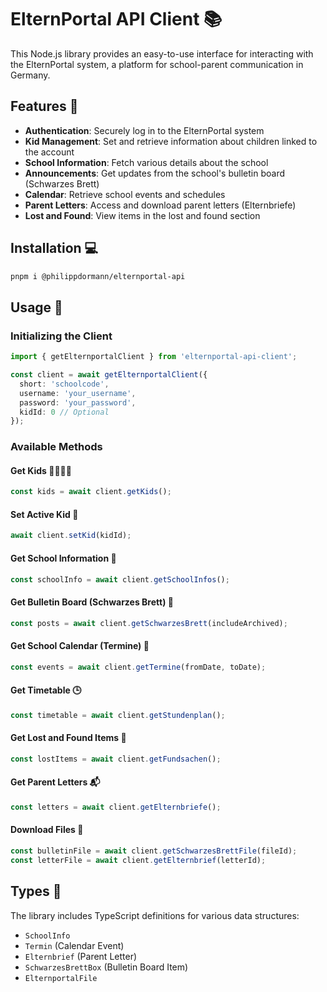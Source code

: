 # ElternPortal API Client 📚

This Node.js library provides an easy-to-use interface for interacting with the ElternPortal system, a platform for school-parent communication in Germany.

## Features 🌟

- **Authentication**: Securely log in to the ElternPortal system
- **Kid Management**: Set and retrieve information about children linked to the account
- **School Information**: Fetch various details about the school
- **Announcements**: Get updates from the school's bulletin board (Schwarzes Brett)
- **Calendar**: Retrieve school events and schedules
- **Parent Letters**: Access and download parent letters (Elternbriefe)
- **Lost and Found**: View items in the lost and found section

## Installation 💻

```bash
pnpm i @philippdormann/elternportal-api
```

## Usage 🚀

### Initializing the Client

```typescript
import { getElternportalClient } from 'elternportal-api-client';

const client = await getElternportalClient({
  short: 'schoolcode',
  username: 'your_username',
  password: 'your_password',
  kidId: 0 // Optional
});
```

### Available Methods

#### Get Kids 👨‍👩‍👧‍👦

```typescript
const kids = await client.getKids();
```

#### Set Active Kid 🧒

```typescript
await client.setKid(kidId);
```

#### Get School Information 🏫

```typescript
const schoolInfo = await client.getSchoolInfos();
```

#### Get Bulletin Board (Schwarzes Brett) 📌

```typescript
const posts = await client.getSchwarzesBrett(includeArchived);
```

#### Get School Calendar (Termine) 📅

```typescript
const events = await client.getTermine(fromDate, toDate);
```

#### Get Timetable 🕒

```typescript
const timetable = await client.getStundenplan();
```

#### Get Lost and Found Items 🧦

```typescript
const lostItems = await client.getFundsachen();
```

#### Get Parent Letters 📬

```typescript
const letters = await client.getElternbriefe();
```

#### Download Files 📁

```typescript
const bulletinFile = await client.getSchwarzesBrettFile(fileId);
const letterFile = await client.getElternbrief(letterId);
```

## Types 📝

The library includes TypeScript definitions for various data structures:

- `SchoolInfo`
- `Termin` (Calendar Event)
- `Elternbrief` (Parent Letter)
- `SchwarzesBrettBox` (Bulletin Board Item)
- `ElternportalFile`
